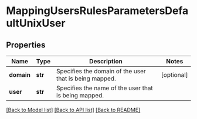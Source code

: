 # MappingUsersRulesParametersDefaultUnixUser

## Properties
Name | Type | Description | Notes
------------ | ------------- | ------------- | -------------
**domain** | **str** | Specifies the domain of the user that is being mapped. | [optional] 
**user** | **str** | Specifies the name of the user that is being mapped. | 

[[Back to Model list]](../README.md#documentation-for-models) [[Back to API list]](../README.md#documentation-for-api-endpoints) [[Back to README]](../README.md)


